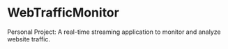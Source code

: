 # WebTrafficMonitor
Personal Project: A real-time streaming application to monitor and analyze website traffic.
